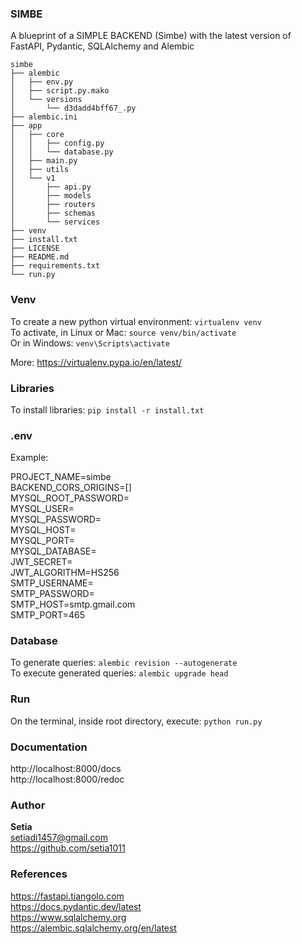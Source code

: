 ### SIMBE
A blueprint of a SIMPLE BACKEND (Simbe) with the latest version of FastAPI, Pydantic, SQLAlchemy and Alembic

```
simbe
├── alembic
│   ├── env.py
│   ├── script.py.mako
│   └── versions
│       └── d3dadd4bff67_.py
├── alembic.ini
├── app
│   ├── core
│   │   ├── config.py
│   │   └── database.py
│   ├── main.py
│   ├── utils
│   └── v1
│       ├── api.py
│       ├── models
│       ├── routers
│       ├── schemas
│       └── services
├── venv
├── install.txt
├── LICENSE
├── README.md
├── requirements.txt
└── run.py
```

### Venv
To create a new python virtual environment: ```virtualenv venv```\
To activate, in Linux or Mac: ```source venv/bin/activate```\
Or in Windows: ```venv\Scripts\activate```

More: https://virtualenv.pypa.io/en/latest/

### Libraries
To install libraries: ```pip install -r install.txt```

### .env
Example:

PROJECT_NAME=simbe\
BACKEND_CORS_ORIGINS=[] \
MYSQL_ROOT_PASSWORD= \
MYSQL_USER= \
MYSQL_PASSWORD= \
MYSQL_HOST= \
MYSQL_PORT= \
MYSQL_DATABASE= \
JWT_SECRET= \
JWT_ALGORITHM=HS256 \
SMTP_USERNAME= \
SMTP_PASSWORD= \
SMTP_HOST=smtp.gmail.com \
SMTP_PORT=465

### Database
To generate queries: ```alembic revision --autogenerate```\
To execute generated queries: ```alembic upgrade head```

### Run
On the terminal, inside root directory, execute: ```python run.py```

### Documentation
http://localhost:8000/docs \
http://localhost:8000/redoc

### Author
**Setia**\
setiadi1457@gmail.com\
https://github.com/setia1011

### References
https://fastapi.tiangolo.com \
https://docs.pydantic.dev/latest \
https://www.sqlalchemy.org \
https://alembic.sqlalchemy.org/en/latest